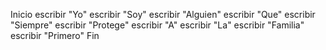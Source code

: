 Inicio
    escribir "Yo"
    escribir "Soy"
    escribir "Alguien"
    escribir "Que"
    escribir "Siempre"
    escribir "Protege"
    escribir "A"
    escribir "La"
    escribir "Familia"
    escribir "Primero"
Fin